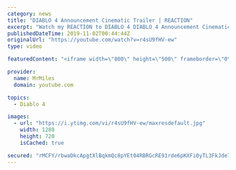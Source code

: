 ```yaml
---
category: news
title: "DIABLO 4 Announcement Cinematic Trailer | REACTION"
excerpt: "Watch my REACTION to DIABLO 4 DIABLO 4 Announcement Cinematic Trailer Blizzcon 2019 is here! The Blizzard opening ceremony has come and gone and ..."
publishedDateTime: 2019-11-02T00:44:44Z
originalUrl: "https://youtube.com/watch?v=r4sU9fHV-ew"
type: video

featuredContent: "<iframe width=\"800\" height=\"500\" frameborder=\"0\" src=\"https://www.youtube.com/embed/r4sU9fHV-ew\" allow=\"accelerometer; autoplay; encrypted-media; gyroscope; picture-in-picture\" allowfullscreen></iframe>"

provider:
  name: MrMiles
  domain: youtube.com

topics:
  - Diablo 4

images:
  - url: "https://i.ytimg.com/vi/r4sU9fHV-ew/maxresdefault.jpg"
    width: 1280
    height: 720
    isCached: true

secured: "rMCFY/rbwaDkcApgtXlBqkmQc8pYEt04RBRGcRE91rde6pKXFi0yTL3FkJde7y/ORoa/ijqKe3x8HZ4fhSYXxYufk+JwWrEJBRCP5UPTX2IxAhvS3Orip///Q1rZvaPyUphAVd82gQMl5XANiOAVt0TP2/hX4K+7N6H8koUD6d1Sbf9BEd7Yb5hWKwFiqQBDz0Ols8zIjiF5DgIdU+cvVfssVldd7SlAy8cIoR27/bMWC5uug68R8+qpGizGq0229PjdEdVC9t91LzsWPROQKiR+X2DHP6cM1sTxGE0YclTTe0JQwAwREAitGJ6C+0iRJnk3xC3sx91hXwznlhoRhA0xeQzJswpD4VA6D/Ra+sVuO4VA0AewIkJQPXgEuSAzFEEwJYT6EBlwOH00c5gwGgURM4zytpUO+6UtDf2Z/EWGnZQ4iyF+hgQ4sCcW7mBv;e9XPdFpxFt/lfxYTUxj4Qg=="
---
```


